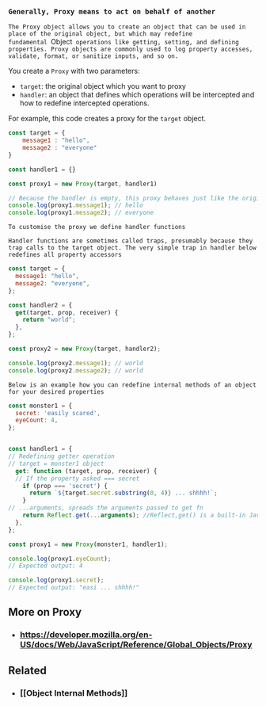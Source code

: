 ### `Generally, Proxy means to act on behalf of another`

`The Proxy object allows you to create an object that can be used in place of the original object, but which may redefine fundamental `Object` operations like getting, setting, and defining properties. Proxy objects are commonly used to log property accesses, validate, format, or sanitize inputs, and so on.`

You create a `Proxy` with two parameters:

- `target`: the original object which you want to proxy
- `handler`: an object that defines which operations will be intercepted and how to redefine intercepted operations.

For example, this code creates a proxy for the `target` object.

```javascript
const target = {
	message1 : "hello",
	message2 : "everyone"
}

const handler1 = {}

const proxy1 = new Proxy(target, handler1)

// Because the handler is empty, this proxy behaves just like the original target:
console.log(proxy1.message1); // hello
console.log(proxy1.message2); // everyone
```

`To customise the proxy we define handler functions`

`Handler functions are sometimes called traps, presumably because they trap calls to the target object. The very simple trap in handler below redefines all property accessors`

```javascript
const target = {
  message1: "hello",
  message2: "everyone",
};

const handler2 = {
  get(target, prop, receiver) {
    return "world";
  },
};

const proxy2 = new Proxy(target, handler2);

console.log(proxy2.message1); // world
console.log(proxy2.message2); // world

```

`Below is an example how you can redefine internal methods of an object for your desired properties`

```javascript
const monster1 = {
  secret: 'easily scared',
  eyeCount: 4,
};


const handler1 = {
// Redefining getter operation
// target = monster1 object
  get: function (target, prop, receiver) {
  // If the property asked === secret
    if (prop === 'secret') {
      return `${target.secret.substring(0, 4)} ... shhhh!`;
    }
// ...arguments, spreads the arguments passed to get fn
    return Reflect.get(...arguments); //Reflect,get() is a built-in JavaScript method that allows you to invoke the default behavior for property access on an object.
  },
};

const proxy1 = new Proxy(monster1, handler1);

console.log(proxy1.eyeCount);
// Expected output: 4

console.log(proxy1.secret);
// Expected output: "easi ... shhhh!"

```

## More on Proxy
* ### https://developer.mozilla.org/en-US/docs/Web/JavaScript/Reference/Global_Objects/Proxy

## Related
* ### [[Object Internal Methods]]

